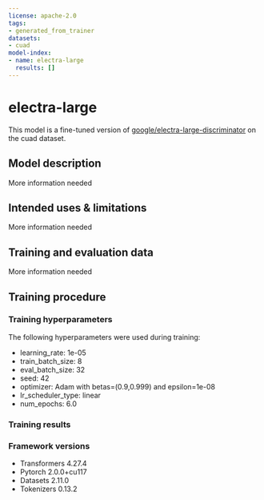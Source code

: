 ```yaml
---
license: apache-2.0
tags:
- generated_from_trainer
datasets:
- cuad
model-index:
- name: electra-large
  results: []
---
```


<!-- This model card has been generated automatically according to the information the Trainer had access to. You
should probably proofread and complete it, then remove this comment. -->

# electra-large

This model is a fine-tuned version of [google/electra-large-discriminator](https://huggingface.co/google/electra-large-discriminator) on the cuad dataset.

## Model description

More information needed

## Intended uses & limitations

More information needed

## Training and evaluation data

More information needed

## Training procedure

### Training hyperparameters

The following hyperparameters were used during training:
- learning_rate: 1e-05
- train_batch_size: 8
- eval_batch_size: 32
- seed: 42
- optimizer: Adam with betas=(0.9,0.999) and epsilon=1e-08
- lr_scheduler_type: linear
- num_epochs: 6.0

### Training results



### Framework versions

- Transformers 4.27.4
- Pytorch 2.0.0+cu117
- Datasets 2.11.0
- Tokenizers 0.13.2
